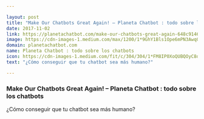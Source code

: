 ```yaml
---

layout: post
title: "Make Our Chatbots Great Again! – Planeta Chatbot : todo sobre los chatbots"
date: 2017-11-02
link: https://planetachatbot.com/make-our-chatbots-great-again-648c9146db57?source=rss------machine_learning-5
image: https://cdn-images-1.medium.com/max/1200/1*9GhY1Bls1Ope6mPN3Awq0Q.jpeg
domain: planetachatbot.com
name: Planeta Chatbot : todo sobre los chatbots
icon: https://cdn-images-1.medium.com/fit/c/304/304/1*FM8IP0XoQUBQOyC8dFbAMg.png
text: "¿Cómo conseguir que tu chatbot sea más humano?"

---
```


### Make Our Chatbots Great Again! – Planeta Chatbot : todo sobre los chatbots

¿Cómo conseguir que tu chatbot sea más humano?